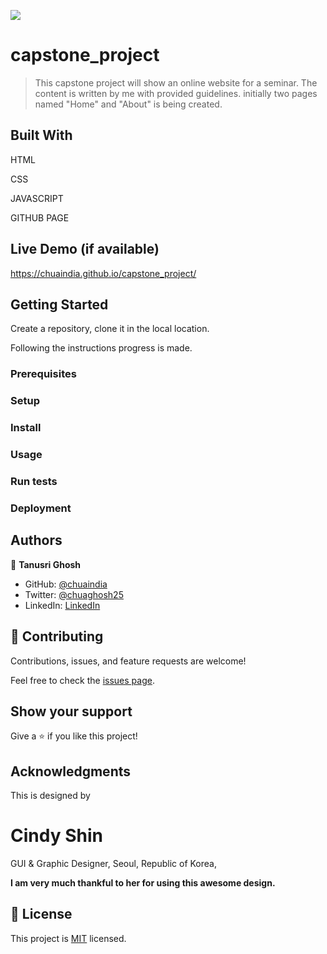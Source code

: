 ![](https://img.shields.io/badge/Microverse-blueviolet)

# capstone_project

> This capstone project will show an online website for a seminar. The content is written by me with provided guidelines. initially two pages named "Home" and "About" is being created.


## Built With

HTML

CSS

JAVASCRIPT

GITHUB PAGE

## Live Demo (if available)

https://chuaindia.github.io/capstone_project/


## Getting Started

Create a repository, clone it in the local location.

Following the instructions progress is made.

### Prerequisites

### Setup

### Install

### Usage

### Run tests

### Deployment



## Authors

👤 **Tanusri Ghosh**

- GitHub: [@chuaindia](https://github.com/chuaindia/)
- Twitter: [@chuaghosh25](https://twitter.com/chuaghosh25)
- LinkedIn: [LinkedIn](https://www.linkedin.com/in/tanusri-ghosh-2a56b814/)

## 🤝 Contributing

Contributions, issues, and feature requests are welcome!

Feel free to check the [issues page](../../issues/).

## Show your support

Give a ⭐️ if you like this project!

## Acknowledgments

This is designed by 
# Cindy Shin
GUI & Graphic Designer,
Seoul, Republic of Korea,

**I am very much thankful to her for using this awesome design.**

## 📝 License

This project is [MIT](./LICENSE) licensed.
